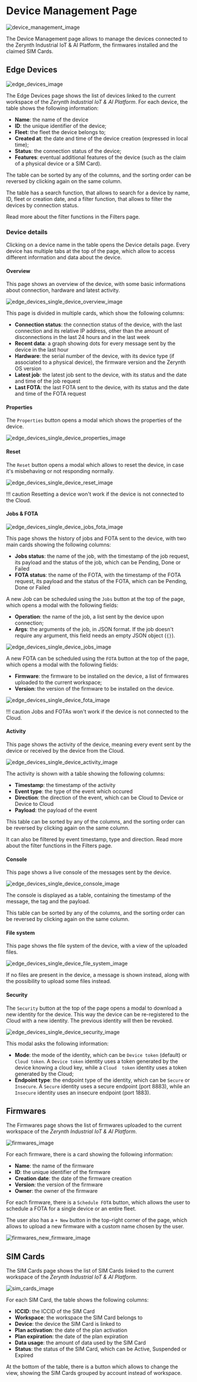 # Device Management Page

![device_management_image]

The Device Management page allows to manage the devices connected to the Zerynth Industrial IoT & AI Platform, the firmwares installed and the claimed SIM Cards.

## Edge Devices

![edge_devices_image]

The Edge Devices page shows the list of devices linked to the current workspace of the _Zerynth Industrial IoT & AI Platform_. For each device, the table shows the following information:

* **Name**: the name of the device
* **ID**: the unique identifier of the device;
* **Fleet**: the fleet the device belongs to;
* **Created at**: the date and time of the device creation (expressed in local time);
* **Status**: the connection status of the device;
* **Features**: eventual additional features of the device (such as the claim of a physical device or a SIM Card).

The table can be sorted by any of the columns, and the sorting order can be reversed by clicking again on the same column.

The table has a search function, that allows to search for a device by name, ID, fleet or creation date, and a filter function, that allows to filter the devices by connection status.

Read more about the filter functions in the Filters page.

### Device details

Clicking on a device name in the table opens the Device details page. Every device has multiple tabs at the top of the page, which allow to access different information and data about the device.

#### Overview

This page shows an overview of the device, with some basic informations about connection, hardware and latest activity.

![edge_devices_single_device_overview_image]

This page is divided in multiple cards, which show the following columns:

* **Connection status**: the connection status of the device, with the last connection and its relative IP address, other than the amount of disconnections in the last 24 hours and in the last week
* **Recent data**: a graph showing dots for every message sent by the device in the last hour
* **Hardware**: the serial number of the device, with its device type (if associated to a physical device), the firmware version and the Zerynth OS version
* **Latest job**: the latest job sent to the device, with its status and the date and time of the job request
* **Last FOTA**: the last FOTA sent to the device, with its status and the date and time of the FOTA request

#### Properties

The `Properties` button opens a modal which shows the properties of the device.

![edge_devices_single_device_properties_image]

#### Reset

The `Reset` button opens a modal which allows to reset the device, in case it's misbehaving or not responding normally.

![edge_devices_single_device_reset_image]

!!! caution
	Resetting a device won't work if the device is not connected to the Cloud.

#### Jobs & FOTA
  
![edge_devices_single_device_jobs_fota_image]

This page shows the history of jobs and FOTA sent to the device, with two main cards showing the following columns:

* **Jobs status**: the name of the job, with the timestamp of the job request, its payload and the status of the job, which can be Pending, Done or Failed
* **FOTA status**: the name of the FOTA, with the timestamp of the FOTA request, its payload and the status of the FOTA, which can be Pending, Done or Failed

A new Job can be scheduled using the `Jobs` button at the top of the page, which opens a modal with the following fields:

* **Operation**: the name of the job, a list sent by the device upon connection;
* **Args**: the arguments of the job, in JSON format. If the job doesn't require any argument, this field needs an empty JSON object (`{}`).

![edge_devices_single_device_jobs_image]

A new FOTA can be scheduled using the `FOTA` button at the top of the page, which opens a modal with the following fields:

* **Firmware**: the firmware to be installed on the device, a list of firmwares uploaded to the current workspace;
* **Version**: the version of the firmware to be installed on the device.

![edge_devices_single_device_fota_image]

!!! caution
	Jobs and FOTAs won't work if the device is not connected to the Cloud.

#### Activity

This page shows the activity of the device, meaning every event sent by the device or received by the device from
the Cloud.

![edge_devices_single_device_activity_image]

The activity is shown with a table showing the following columns:

* **Timestamp**: the timestamp of the activity
* **Event type**: the type of the event which occured
* **Direction**: the direction of the event, which can be Cloud to Device or Device to Cloud
* **Payload**: the payload of the event

This table can be sorted by any of the columns, and the sorting order can be reversed by clicking again on the same column.

It can also be filtered by event timestamp, type and direction. Read more about the filter functions in the Filters page.


#### Console

This page shows a live console of the messages sent by the device.

![edge_devices_single_device_console_image]

The console is displayed as a table, containing the timestamp of the message, the tag and the payload.

This table can be sorted by any of the columns, and the sorting order can be reversed by clicking again on the same	column.


#### File system

This page shows the file system of the device, with a view of the uploaded files.

![edge_devices_single_device_file_system_image]

If no files are present in the device, a message is shown instead, along with the possibility to upload some files instead.

#### Security

The `Security` button at the top of the page opens a modal to download a new identity for the device. This way the device can be re-registered to the Cloud with a new identity. The previous 
identity will then be revoked.

![edge_devices_single_device_security_image]

This modal asks the following information:

* **Mode**: the mode of the identity, which can be `Device token` (default) or `Cloud token`. A `Device token` identity uses a token generated by the device knowing a cloud key, while a `Cloud 
  token` identity uses a token generated by the Cloud;
* **Endpoint type**: the endpoint type of the identity, which can be `Secure` or `Insecure`. A `Secure` identity uses a secure endpoint (port 8883), while an `Insecure` identity uses an insecure 
  endpoint (port 1883).

## Firmwares

The Firmwares page shows the list of firmwares uploaded to the current workspace of the _Zerynth Industrial IoT & AI Platform_.

![firmwares_image]

For each firmware, there is a card showing the following information:

* **Name**: the name of the firmware
* **ID**: the unique identifier of the firmware
* **Creation date**: the date of the firmware creation
* **Version**: the version of the firmware
* **Owner**: the owner of the firmware

For each firmware, there is a `Schedule FOTA` button, which allows the user to schedule a FOTA for a single device or an entire fleet.

The user also has a `+ New` button in the top-right corner of the page, which allows to upload a new firmware with a custom name chosen by the user.

![firmwares_new_firmware_image]

## SIM Cards

The SIM Cards page shows the list of SIM Cards linked to the current workspace of the _Zerynth Industrial IoT & AI Platform_. 

![sim_cards_image]

For each SIM Card, the table shows the following columns:

* **ICCID**: the ICCID of the SIM Card
* **Workspace**: the workspace the SIM Card belongs to
* **Device**: the device the SIM Card is linked to
* **Plan activation**: the date of the plan activation
* **Plan expiration**: the date of the plan expiration
* **Data usage**: the amount of data used by the SIM Card
* **Status**: the status of the SIM Card, which can be Active, Suspended or Expired

At the bottom of the table, there is a button which allows to change the view, showing the SIM Cards grouped by account instead of workspace.

[//]: #                                             (Images)
[device_management_image]:                          ../../img/DeviceManagement/DeviceManagement.png
[edge_devices_image]:                               ../../img/DeviceManagement/EdgeDevices/EdgeDevices.png
[edge_devices_single_device_properties_image]:        ../../img/DeviceManagement/EdgeDevices/SingleDevice/Properties.png
[edge_devices_single_device_reset_image]:            ../../img/DeviceManagement/EdgeDevices/SingleDevice/Reset.png
[edge_devices_single_device_jobs_image]:            ../../img/DeviceManagement/EdgeDevices/SingleDevice/Jobs.png
[edge_devices_single_device_fota_image]:            ../../img/DeviceManagement/EdgeDevices/SingleDevice/Fota.png
[edge_devices_single_device_security_image]:        ../../img/DeviceManagement/EdgeDevices/SingleDevice/Security.png
[edge_devices_single_device_overview_image]:        ../../img/DeviceManagement/EdgeDevices/SingleDevice/Overview.png
[edge_devices_single_device_jobs_fota_image]:       ../../img/DeviceManagement/EdgeDevices/SingleDevice/JobsFota.png
[edge_devices_single_device_activity_image]:        ../../img/DeviceManagement/EdgeDevices/SingleDevice/Activity.png
[edge_devices_single_device_console_image]:         ../../img/DeviceManagement/EdgeDevices/SingleDevice/Console.png
[edge_devices_single_device_file_system_image]:     ../../img/DeviceManagement/EdgeDevices/SingleDevice/FileSystem.png
[firmwares_image]:                                  ../../img/DeviceManagement/Firmwares/Firmwares.png
[firmwares_new_firmware_image]:                     ../../img/DeviceManagement/Firmwares/NewFirmware.png
[sim_cards_image]:                                  ../../img/DeviceManagement/SIMCards/SIMCards.png
